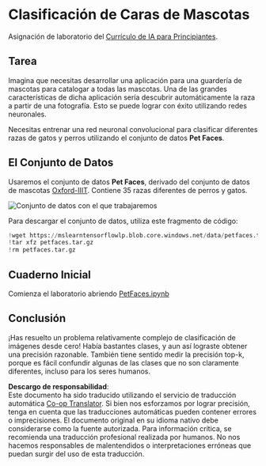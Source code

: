 <!--
CO_OP_TRANSLATOR_METADATA:
{
  "original_hash": "f3d2cee9cb3c52160419e560c57a690e",
  "translation_date": "2025-08-24T09:18:20+00:00",
  "source_file": "lessons/4-ComputerVision/07-ConvNets/lab/README.md",
  "language_code": "es"
}
-->
# Clasificación de Caras de Mascotas

Asignación de laboratorio del [Currículo de IA para Principiantes](https://github.com/microsoft/ai-for-beginners).

## Tarea

Imagina que necesitas desarrollar una aplicación para una guardería de mascotas para catalogar a todas las mascotas. Una de las grandes características de dicha aplicación sería descubrir automáticamente la raza a partir de una fotografía. Esto se puede lograr con éxito utilizando redes neuronales.

Necesitas entrenar una red neuronal convolucional para clasificar diferentes razas de gatos y perros utilizando el conjunto de datos **Pet Faces**.

## El Conjunto de Datos

Usaremos el conjunto de datos **Pet Faces**, derivado del conjunto de datos de mascotas [Oxford-IIIT](https://www.robots.ox.ac.uk/~vgg/data/pets/). Contiene 35 razas diferentes de perros y gatos.

![Conjunto de datos con el que trabajaremos](../../../../../../lessons/4-ComputerVision/07-ConvNets/lab/images/data.png)

Para descargar el conjunto de datos, utiliza este fragmento de código:

```python
!wget https://mslearntensorflowlp.blob.core.windows.net/data/petfaces.tar.gz
!tar xfz petfaces.tar.gz
!rm petfaces.tar.gz
```

## Cuaderno Inicial

Comienza el laboratorio abriendo [PetFaces.ipynb](../../../../../../lessons/4-ComputerVision/07-ConvNets/lab/PetFaces.ipynb)

## Conclusión

¡Has resuelto un problema relativamente complejo de clasificación de imágenes desde cero! Había bastantes clases, y aun así lograste obtener una precisión razonable. También tiene sentido medir la precisión top-k, porque es fácil confundir algunas de las clases que no son claramente diferentes, incluso para los seres humanos.

**Descargo de responsabilidad**:  
Este documento ha sido traducido utilizando el servicio de traducción automática [Co-op Translator](https://github.com/Azure/co-op-translator). Si bien nos esforzamos por lograr precisión, tenga en cuenta que las traducciones automáticas pueden contener errores o imprecisiones. El documento original en su idioma nativo debe considerarse como la fuente autorizada. Para información crítica, se recomienda una traducción profesional realizada por humanos. No nos hacemos responsables de malentendidos o interpretaciones erróneas que puedan surgir del uso de esta traducción.